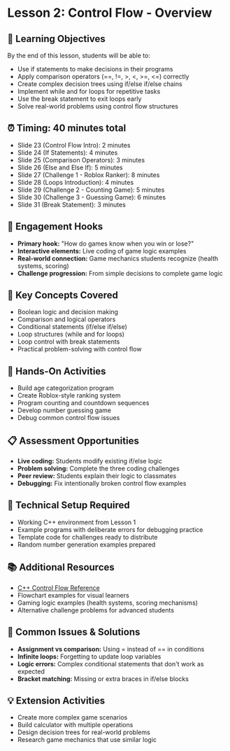 # Lesson 2: Control Flow - Overview

## 🎯 Learning Objectives

By the end of this lesson, students will be able to:

- Use if statements to make decisions in their programs
- Apply comparison operators (==, !=, >, <, >=, <=) correctly
- Create complex decision trees using if/else if/else chains
- Implement while and for loops for repetitive tasks
- Use the break statement to exit loops early
- Solve real-world problems using control flow structures

## ⏰ Timing: 40 minutes total

- Slide 23 (Control Flow Intro): 2 minutes
- Slide 24 (If Statements): 4 minutes
- Slide 25 (Comparison Operators): 3 minutes
- Slide 26 (Else and Else If): 5 minutes
- Slide 27 (Challenge 1 - Roblox Ranker): 8 minutes
- Slide 28 (Loops Introduction): 4 minutes
- Slide 29 (Challenge 2 - Counting Game): 5 minutes
- Slide 30 (Challenge 3 - Guessing Game): 6 minutes
- Slide 31 (Break Statement): 3 minutes

## 🎪 Engagement Hooks

- **Primary hook:** "How do games know when you win or lose?"
- **Interactive elements:** Live coding of game logic examples
- **Real-world connection:** Game mechanics students recognize (health systems, scoring)
- **Challenge progression:** From simple decisions to complete game logic

## 📝 Key Concepts Covered

- Boolean logic and decision making
- Comparison and logical operators
- Conditional statements (if/else if/else)
- Loop structures (while and for loops)
- Loop control with break statements
- Practical problem-solving with control flow

## 🚀 Hands-On Activities

- Build age categorization program
- Create Roblox-style ranking system
- Program counting and countdown sequences
- Develop number guessing game
- Debug common control flow issues

## 📋 Assessment Opportunities

- **Live coding:** Students modify existing if/else logic
- **Problem solving:** Complete the three coding challenges
- **Peer review:** Students explain their logic to classmates
- **Debugging:** Fix intentionally broken control flow examples

## 🔧 Technical Setup Required

- Working C++ environment from Lesson 1
- Example programs with deliberate errors for debugging practice
- Template code for challenges ready to distribute
- Random number generation examples prepared

## 📚 Additional Resources

- [C++ Control Flow Reference](https://www.cplusplus.com/doc/tutorial/control/)
- Flowchart examples for visual learners
- Gaming logic examples (health systems, scoring mechanisms)
- Alternative challenge problems for advanced students

## 🚨 Common Issues & Solutions

- **Assignment vs comparison:** Using = instead of == in conditions
- **Infinite loops:** Forgetting to update loop variables
- **Logic errors:** Complex conditional statements that don't work as expected
- **Bracket matching:** Missing or extra braces in if/else blocks

## 💡 Extension Activities

- Create more complex game scenarios
- Build calculator with multiple operations
- Design decision trees for real-world problems
- Research game mechanics that use similar logic
